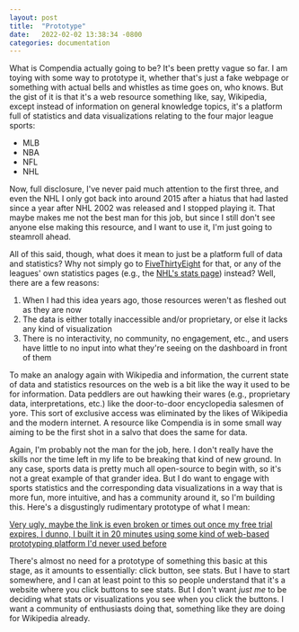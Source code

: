 ```yaml
---
layout: post
title:  "Prototype"
date:   2022-02-02 13:38:34 -0800
categories: documentation
---
```


What is Compendia actually going to be? It's been pretty vague so far. I am toying with
some way to prototype it, whether that's just a fake webpage or something with actual
bells and whistles as time goes on, who knows. But the gist of it is that it's a web 
resource something like, say, Wikipedia, except instead of information on general knowledge
topics, it's a platform full of statistics and data visualizations relating to the
four major league sports: 

* MLB
* NBA
* NFL
* NHL

Now, full disclosure, I've never paid much attention to the first three, and even the
NHL I only got back into around 2015 after a hiatus that had lasted since a year after NHL 
2002 was released and I stopped playing it. That maybe makes me not the best man for this job,
but since I still don't see anyone else making this resource, and I want to use it, I'm 
just going to steamroll ahead. 

All of this said, though, what does it mean to just be a platform full of data and 
statistics? Why not simply go to [FiveThirtyEight](https://fivethirtyeight.com/sports/) 
for that, or any of the leagues' own statistics pages (e.g., the 
[NHL's stats page](https://www.nhl.com/stats/)) instead? Well, there are a few reasons:

1. When I had this idea years ago, those resources weren't as fleshed out as they are now
2. The data is either totally inaccessible and/or proprietary, or else it lacks any kind of
      visualization
3. There is no interactivity, no community, no engagement, etc., and users have little to no
      input into what they're seeing on the dashboard in front of them

To make an analogy again with Wikipedia and information, the current state of data and
statistics resources on the web is a bit like the way it used to be for information. Data
peddlers are out hawking their wares (e.g., proprietary data, interpretations, etc.) like
the door-to-door encyclopedia salesmen of yore. This sort of exclusive access was eliminated
by the likes of Wikipedia and the modern internet. A resource like Compendia is in some
small way aiming to be the first shot in a salvo that does the same for data.

Again, I'm probably not the man for the job, here. I don't really have the skills nor the time
left in my life to be breaking that kind of new ground. In any case, sports data is pretty much
all open-source to begin with, so it's not a great example of that grander idea. But I do want 
to engage with sports statistics and the corresponding data visualizations in a way that is 
more fun, more intuitive, and has a community around it, so I'm building this. Here's a 
disgustingly rudimentary prototype of what I mean:

[Very ugly, maybe the link is even broken or times out once my free trial expires, I dunno, I built it in 20 minutes using some kind of web-based prototyping platform I'd never used before](https://preview.uxpin.com/f6604640448bf3ee6a6f28977a55985c36887161)

There's almost no need for a prototype of something this basic at this stage, as it amounts
to essentially: click button, see stats. But I have to start somewhere, and I can at least
point to this so people understand that it's a website where you click buttons to see stats.
But I don't want *just me* to be deciding what stats or visualizations you see when you click
the buttons. I want a community of enthusiasts doing that, something like they are doing
for Wikipedia already. 
